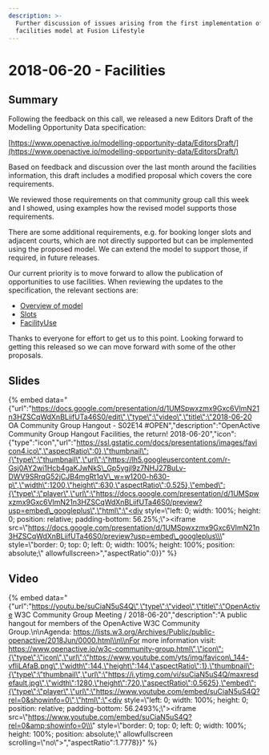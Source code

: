 ```yaml
---
description: >-
  Further discussion of issues arising from the first implementation of the
  facilities model at Fusion Lifestyle
---
```


# 2018-06-20 - Facilities

## Summary

Following the feedback on this call, we released a new Editors Draft of the Modelling Opportunity Data specification:

[https://www.openactive.io/modelling-opportunity-data/EditorsDraft/](https://www.openactive.io/modelling-opportunity-data/EditorsDraft/)

Based on feedback and discussion over the last month around the facilities information, this draft includes a modified proposal which covers the core requirements.

We reviewed those requirements on that community group call this week and I showed, using examples how the revised model supports those requirements.

There are some additional requirements, e.g. for booking longer slots and adjacent courts, which are not directly supported but can be implemented using the proposed model. We can extend the model to support those, if required, in future releases.

Our current priority is to move forward to allow the publication of opportunities to use facilities. When reviewing the updates to the specification, the relevant sections are:

* [Overview of model](https://www.openactive.io/modelling-opportunity-data/EditorsDraft/#facility-use-and-slots) 
* [Slots](https://www.openactive.io/modelling-opportunity-data/EditorsDraft/#describing-slots-code-oa-slot-code-) 
* [FacilityUse](https://www.openactive.io/modelling-opportunity-data/EditorsDraft/#describing-facility-use-code-oa-facilityuse-code-code-oa-individualfacilityuse-code-) 

Thanks to everyone for effort to get us to this point. Looking forward to getting this released so we can move forward with some of the other proposals.

## Slides

{% embed data="{\"url\":\"https://docs.google.com/presentation/d/1UMSpwxzmx9Gxc6VlmN21n3HZSCqWdXnBLiifUTa46S0/edit\",\"type\":\"video\",\"title\":\"2018-06-20 OA Community Group Hangout - S02E14 \#OPEN\",\"description\":\"OpenActive Community Group Hangout Facilities, the return! 2018-06-20\",\"icon\":{\"type\":\"icon\",\"url\":\"https://ssl.gstatic.com/docs/presentations/images/favicon4.ico\",\"aspectRatio\":0},\"thumbnail\":{\"type\":\"thumbnail\",\"url\":\"https://lh5.googleusercontent.com/r-Gsj0AY2wi1Hcb4gaKJwNkS\_Gp5ygjl9z7NHJ27BuLv-DWV9SRrqG52jCJB4mgRt1qV\_w=w1200-h630-p\",\"width\":1200,\"height\":630,\"aspectRatio\":0.525},\"embed\":{\"type\":\"player\",\"url\":\"https://docs.google.com/presentation/d/1UMSpwxzmx9Gxc6VlmN21n3HZSCqWdXnBLiifUTa46S0/preview?usp=embed\_googleplus\",\"html\":\"<div style=\\\"left: 0; width: 100%; height: 0; position: relative; padding-bottom: 56.25%;\\\"><iframe src=\\\"https://docs.google.com/presentation/d/1UMSpwxzmx9Gxc6VlmN21n3HZSCqWdXnBLiifUTa46S0/preview?usp=embed\_googleplus\\\" style=\\\"border: 0; top: 0; left: 0; width: 100%; height: 100%; position: absolute;\\\" allowfullscreen></iframe></div>\",\"aspectRatio\":0}}" %}

## Video

{% embed data="{\"url\":\"https://youtu.be/suCiaN5uS4Q\",\"type\":\"video\",\"title\":\"OpenActive W3C Community Group Meeting / 2018-06-20\",\"description\":\"A public hangout for members of the OpenActive W3C Community Group.\\n\\nAgenda: https://lists.w3.org/Archives/Public/public-openactive/2018Jun/0000.html\\n\\nFor more information visit: https://www.openactive.io/w3c-community-group.html\",\"icon\":{\"type\":\"icon\",\"url\":\"https://www.youtube.com/yts/img/favicon\_144-vfliLAfaB.png\",\"width\":144,\"height\":144,\"aspectRatio\":1},\"thumbnail\":{\"type\":\"thumbnail\",\"url\":\"https://i.ytimg.com/vi/suCiaN5uS4Q/maxresdefault.jpg\",\"width\":1280,\"height\":720,\"aspectRatio\":0.5625},\"embed\":{\"type\":\"player\",\"url\":\"https://www.youtube.com/embed/suCiaN5uS4Q?rel=0&showinfo=0\",\"html\":\"<div style=\\\"left: 0; width: 100%; height: 0; position: relative; padding-bottom: 56.2493%;\\\"><iframe src=\\\"https://www.youtube.com/embed/suCiaN5uS4Q?rel=0&amp;showinfo=0\\\" style=\\\"border: 0; top: 0; left: 0; width: 100%; height: 100%; position: absolute;\\\" allowfullscreen scrolling=\\\"no\\\"></iframe></div>\",\"aspectRatio\":1.7778}}" %}


